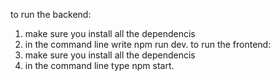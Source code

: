 to run the backend:
1) make sure you install all the dependencis
2) in the command line write npm run dev.
to run the frontend:
1) make sure you install all the dependencis
2) in the command line type npm start. 
